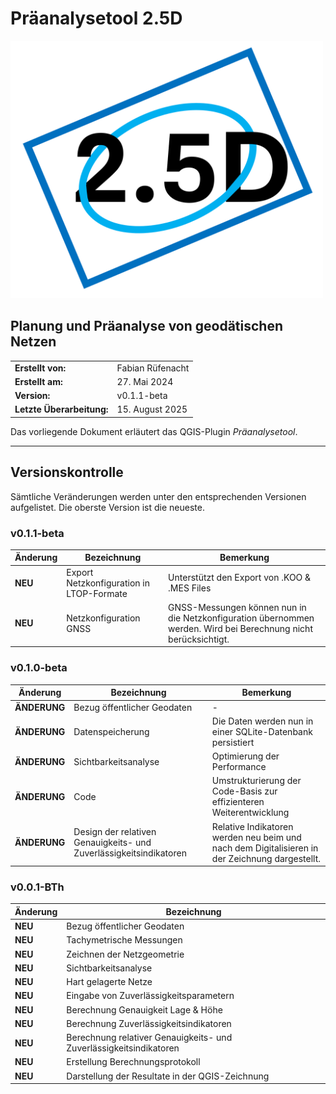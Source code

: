 # Präanalysetool 2.5D

<img src="./imgs/icon.png" width="500" />

## Planung und Präanalyse von geodätischen Netzen

| | |
|---|---|
| **Erstellt von:** | Fabian Rüfenacht |
| **Erstellt am:** | 27. Mai 2024 |
| **Version:** | v0.1.1-beta |
| **Letzte Überarbeitung:** | 15. August 2025 |

Das vorliegende Dokument erläutert das QGIS-Plugin _Präanalysetool_.

---

## Versionskontrolle

Sämtliche Veränderungen werden unter den entsprechenden Versionen aufgelistet. Die oberste Version ist die neueste.

### v0.1.1-beta

| Änderung | Bezeichnung | Bemerkung |
|---|---|---|
| **NEU** | Export Netzkonfiguration in LTOP-Formate | Unterstützt den Export von .KOO & .MES Files |
| **NEU** | Netzkonfiguration GNSS | GNSS-Messungen können nun in die Netzkonfiguration übernommen werden. Wird bei Berechnung nicht berücksichtigt. |


### v0.1.0-beta

| Änderung | Bezeichnung | Bemerkung |
|---|---|---|
| **ÄNDERUNG** | Bezug öffentlicher Geodaten | - |
| **ÄNDERUNG** | Datenspeicherung | Die Daten werden nun in einer SQLite-Datenbank persistiert |
| **ÄNDERUNG** | Sichtbarkeitsanalyse | Optimierung der Performance |
| **ÄNDERUNG** | Code | Umstrukturierung der Code-Basis zur effizienteren Weiterentwicklung |
| **ÄNDERUNG** | Design der relativen Genauigkeits- und Zuverlässigkeitsindikatoren | Relative Indikatoren werden neu beim und nach dem Digitalisieren in der Zeichnung dargestellt. |

### v0.0.1-BTh

| Änderung | Bezeichnung |
|---|---|
| **NEU** | Bezug öffentlicher Geodaten |
| **NEU** | Tachymetrische Messungen |
| **NEU** | Zeichnen der Netzgeometrie |
| **NEU** | Sichtbarkeitsanalyse |
| **NEU** | Hart gelagerte Netze |
| **NEU** | Eingabe von Zuverlässigkeitsparametern |
| **NEU** | Berechnung Genauigkeit Lage & Höhe |
| **NEU** | Berechnung Zuverlässigkeitsindikatoren |
| **NEU** | Berechnung relativer Genauigkeits- und Zuverlässigkeitsindikatoren |
| **NEU** | Erstellung Berechnungsprotokoll |
| **NEU** | Darstellung der Resultate in der QGIS-Zeichnung |
